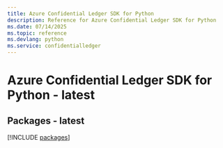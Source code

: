 ```yaml
---
title: Azure Confidential Ledger SDK for Python
description: Reference for Azure Confidential Ledger SDK for Python
ms.date: 07/14/2025
ms.topic: reference
ms.devlang: python
ms.service: confidentialledger
---
```

# Azure Confidential Ledger SDK for Python - latest
## Packages - latest
[!INCLUDE [packages](confidential-ledger-index.md)]